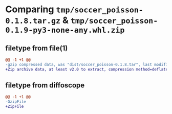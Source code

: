 # Comparing `tmp/soccer_poisson-0.1.8.tar.gz` & `tmp/soccer_poisson-0.1.9-py3-none-any.whl.zip`

## filetype from file(1)

```diff
@@ -1 +1 @@
-gzip compressed data, was "dist/soccer_poisson-0.1.8.tar", last modified: Tue Apr  4 08:36:24 2023, max compression
+Zip archive data, at least v2.0 to extract, compression method=deflate
```

## filetype from diffoscope

```diff
@@ -1 +1 @@
-GzipFile
+ZipFile
```


